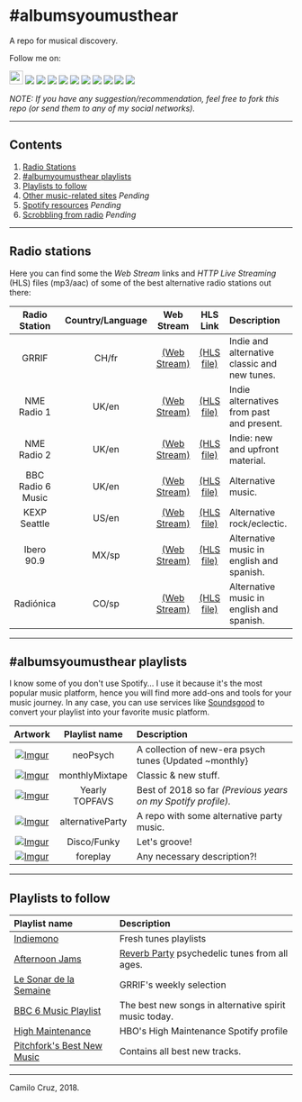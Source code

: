 # #albumsyoumusthear
A repo for musical discovery.

Follow me on:  

<a href="https://open.spotify.com/user/mrmillky?si=ri3liOFMShq8yZ8S0_Y_tA" target="_blank"><img src="http://icons.iconarchive.com/icons/dakirby309/simply-styled/32/Spotify-icon.png" height='24px'></a>
<a href="https://www.last.fm/user/kristen_ud" target="_blank"><img src="http://icons.iconarchive.com/icons/sicons/basic-round-social/24/last.fm-icon.png"></a>
<a href="https://genius.com/albumsyoumusthear" target="_blank"><img src="https://i.imgur.com/WGJAuM0.jpg"></a>
<a href="https://www.setlist.fm/user/mrmilky" target="_blank"><img src="https://i.imgur.com/rQVebel.jpg"></a>
<a href="https://soundcloud.com/aymhear" target="_blank"><img src="http://icons.iconarchive.com/icons/danleech/simple/24/soundcloud-icon.png"></a>
<a href="https://www.youtube.com/channel/UCAC4bHnjSVzI30GDUfErw0g?view_as=subscriber" target="_blank"><img src="http://icons.iconarchive.com/icons/dakirby309/windows-8-metro/24/Web-Youtube-alt-2-Metro-icon.png"></a>
<a href="https://soundsgood.co/curator/albumsyoumusthear" target="_blank"><img src="https://i.imgur.com/MzUk2P0.png"></a>
<a href="https://www.instagram.com/albumsyoumusthear/" target="_blank"><img src="https://i.imgur.com/zCRs6oL.png"></a>
<a href="http://albumsyoumusthear.tumblr.com/" target="_blank"><img src="http://icons.iconarchive.com/icons/danleech/simple/24/tumblr-icon.png"></a>
<a href="https://www.facebook.com/aymh1" target="_blank"><img src="http://icons.iconarchive.com/icons/danleech/simple/24/facebook-icon.png"></a>
<a href="https://twitter.com/aymh2016" target="_blank"><img src="http://icons.iconarchive.com/icons/dakirby309/windows-8-metro/24/Web-Twitter-alt-2-Metro-icon.png"></a>

*NOTE: If you have any suggestion/recommendation, feel free to fork this repo (or send them to any of my social networks).*

___

## Contents

1. [Radio Stations](#radio-stations)
2. [#albumyoumusthear playlists](#albumsyoumusthear-playlists)
3. [Playlists to follow](#playlists-to-follow)
4. [Other music-related sites](#) *Pending*
5. [Spotify resources](#) *Pending*
6. [Scrobbling from radio](#) *Pending*
___

## Radio stations
Here you can find some the *Web Stream* links and *HTTP Live Streaming* (HLS) files (mp3/aac) of some of the best alternative radio stations out there:

| Radio Station | Country/Language | Web Stream | HLS Link | Description |
| :---: | :---: | :---: | :---: | :--- |
| GRRIF | CH/fr | [(Web Stream)](https://www.grrif.ch/) | [(HLS file)](HLS/GRRIF_AAC_64.m3u) | Indie and alternative classic and new tunes. |
| NME Radio 1 | UK/en | [(Web Stream)](https://www.nme.com/audio/nme1/player/) | [(HLS file)](HLS/NME_1.pls) | Indie alternatives from past and present. |
| NME Radio 2 | UK/en | [(Web Stream)](https://www.nme.com/audio/nme2/player/) | [(HLS file)](HLS/NME_2.pls) | Indie: new and upfront material. |
| BBC Radio 6 Music | UK/en | [(Web Stream)](http://www.bbc.co.uk/radio/player/bbc_6music) | [(HLS file)](HLS/BBC6_HQ_128.pls) | Alternative music. |
| KEXP Seattle | US/en | [(Web Stream)](https://www.kexp.org/) | [(HLS file)](HLS/KEXP_aac64.m3u) | Alternative rock/eclectic. |
| Ibero 90.9 | MX/sp | [(Web Stream)](https://ibero909.fm/playlist-9091) | [(HLS file)](HLS/IBERO_90_1.m3u) | Alternative music in english and spanish. |
| Radiónica | CO/sp | [(Web Stream)](https://www.radionica.rocks/en-vivo/radionica) | [(HLS file)](HLS/RADIONICA.m3u) | Alternative music in english and spanish. |

___
## #albumsyoumusthear playlists
I know some of you don't use Spotify... I use it because it's the most popular music platform, hence you will find more add-ons and tools for your music journey. In any case, you can use services like [Soundsgood](http://soundsgood.co/) to convert your playlist into your favorite music platform.

| Artwork | Playlist name | Description |
| :---: | :---: | :--- |
| [![Imgur](https://i.imgur.com/bfixHEU.jpg)](https://open.spotify.com/user/mrmillky/playlist/3pochlVzwhPV7HokkI6v65?si=3dIZb_A8TrGT8dD5Q6Uj-w) | neoPsych | A collection of new-era psych tunes {Updated ~monthly} |
| [![Imgur](https://i.imgur.com/zYxJLZR.jpg)](https://open.spotify.com/user/mrmillky/playlist/1mG3npngh7Shyro6DvIhGM?si=N_EQTDYWRr2itqfHpLQ4wQ) | monthlyMixtape | Classic & new stuff. |
| [![Imgur](https://i.imgur.com/XgsYPCz.jpg)](https://open.spotify.com/user/mrmillky/playlist/57WwlmhPEqB37O4jIcDmtA?si=wNyqVxz0TauRnIMUnSflUA) | Yearly TOPFAVS | Best of 2018 so far *(Previous years on my Spotify profile).* |
| [![Imgur](https://i.imgur.com/CFKmxb7.jpg)](https://open.spotify.com/user/mrmillky/playlist/3kfLW6unGBezYsS6rRnv7x?si=nzp58R9aQFi-22g0TsYJNA) | alternativeParty | A repo with some alternative party music.  |
| [![Imgur](https://i.imgur.com/hsTxKi8.jpg)](https://open.spotify.com/user/mrmillky/playlist/3d8Zb2Q5NIQkFfr6UvJIWE?si=oUD5ogi0RqmwX1wa-LlYXQ) | Disco/Funky | Let's groove! |
| [![Imgur](https://i.imgur.com/FrSHP1Q.jpg)](https://open.spotify.com/user/mrmillky/playlist/7arIyZtXbT8Nau5TK4G9u3?si=ZoC67udEQiCPyUOpT_HwXg) | foreplay | Any necessary description?! |

___
## Playlists to follow

| Playlist name | Description |
| :--- | :--- |
| [Indiemono](https://open.spotify.com/user/sanik007?si=5okBFg_TTjiql50CoiJkjw) | Fresh tunes playlists |
| [Afternoon Jams](https://open.spotify.com/user/reverbparty/playlist/6uiLbNlHL3N44TiAoDtZfv?si=U6kzhgggSsOswY8BRS91gg) | [Reverb Party](http://reverbparty.com/) psychedelic tunes from all ages. |
| [Le Sonar de la Semaine](https://open.spotify.com/user/grrifradio/playlist/4P7EzwXHoW8SEUJ0rshVXh?si=xrXl_jNMT_C31VPnckoYCQ) | GRRIF's weekly selection |
| [BBC 6 Music Playlist](https://open.spotify.com/user/bbc_playlister/playlist/2ahRj2qynhNin0a898mGWc?si=d1WN7UG-TUyrPTVAZhX8_g) | The best new songs in alternative spirit music today. |
| [High Maintenance](https://open.spotify.com/user/highmaintenancehbo?si=u5SxhD-BQJWk095DQ9q3bA) | HBO's High Maintenance Spotify profile |
| [Pitchfork's Best New Music](https://open.spotify.com/user/pitchfork/playlist/7q503YgioHAbo1iOIa67M8?si=c-J_5I29QUyORfM9Wh2STg) | Contains all best new tracks. |

_____

Camilo Cruz, 2018.